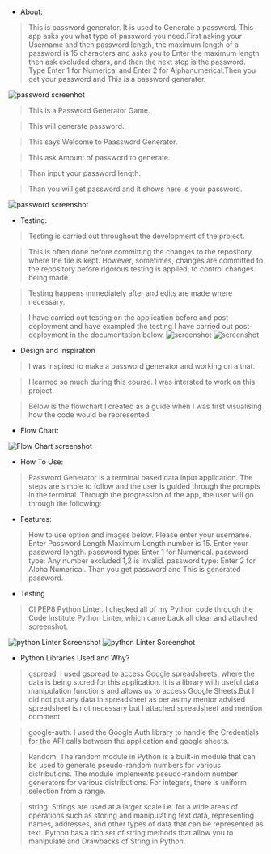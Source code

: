 * About:
>This is password generator. It is used to Generate a password. This app asks you what type of password you need.First asking your Username and then password length, the maximum length of a password is 15 characters and asks you to Enter the maximum length then ask excluded chars, and then  the next step is the password. Type Enter 1 for Numerical and  Enter 2 for Alphanumerical.Then you get your password and This is a password generater.

![password screenhot](Assets/images/password.10.png)

>This is a Password Generator Game.

>This will generate password.

>This says Welcome to Paassword Generator.

>This ask Amount of password to generate.

>Than input your password length.

>Than you will get password and it shows here is your password.

![password screenshot](Assets/images/password2.png)

* Testing:

>Testing is carried out throughout the development of the project.

>This is often done before committing the changes to the repository, where the file is kept. However, sometimes, changes are committed to the repository before rigorous testing is applied, to control changes being made.

>Testing happens immediately after and edits are made where necessary.

>I have carried out testing on the application before and post deployment and have exampled the testing I have carried out post-deployment in the documentation below. 
>![screenshot](Assets/images/password.12.png)
>![screenshot](Assets/images/password11.png)
* Design and Inspiration

>I was inspired to make a password generator and working on a that.

>I learned so much during this course. I was intersted to work on this project.

>Below is the flowchart I created as a guide when I was first visualising how the code would be represented.

* Flow Chart:

![Flow Chart screenshot](Assets/images/password1.png)

* How To Use:
>Password Generator is a terminal based data input application. The steps are simple to follow and the user is guided through the prompts in the terminal. Through the progression of the app, the user will go through the following:

* Features:
> How to use option and images below.
>Please enter your username.
>Enter Password Length Maximum Length number is 15.
>Enter your password length.
>password type: Enter 1 for Numerical.
>password type: Any number excluded 1,2 is Invalid.
>password type: Enter 2 for Alpha Numerical.
>Than you get password and This is generated password.

* Testing
>CI PEP8 Python Linter.
>I checked all of my Python code through the Code Institute Python Linter, which came back all clear and attached screenshot.

![python Linter Screenshot](Assets/images/password5.png)
![python Linter Screenshot](Assets/images/password6.png)

 * Python Libraries Used and Why?

>gspread: I used gspread to access Google spreadsheets, where the data is being stored for this application. It is a library with useful data manipulation functions and allows us to access Google Sheets.But I did not put any data in spreadsheet as per as my mentor advised spreadsheet is not necessary but I attached spreadsheet and mention comment.

>google-auth: I used the Google Auth library to handle the Credentials for the API calls between the application and google sheets.

>Random: The random module in Python is a built-in module that can be used to generate pseudo-random numbers for various distributions. The module implements pseudo-random number generators for various distributions. For integers, there is uniform selection from a range.

>string: Strings are used at a larger scale i.e. for a wide areas of operations such as storing and manipulating text data, representing names, addresses, and other types of data that can be represented as text. Python has a rich set of string methods that allow you to manipulate and Drawbacks
of String in Python.